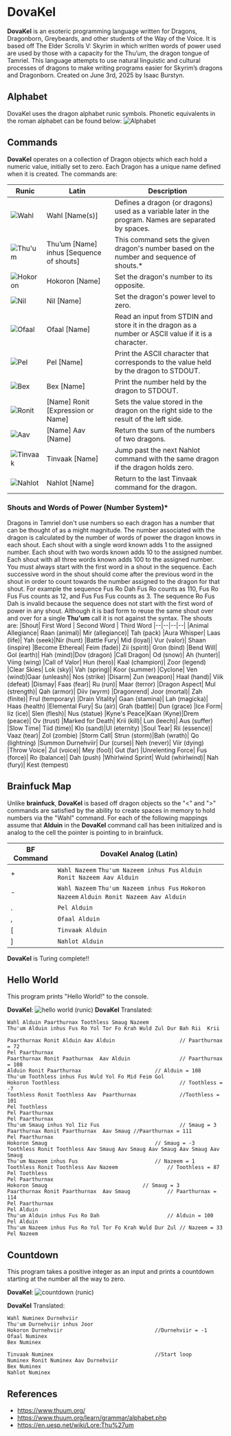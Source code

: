 # DovaKel

**DovaKel** is an esoteric programming language written for Dragons, Dragonborn, Greybeards, and other students of the Way of the Voice. It is based off  The Elder Scrolls V: Skyrim in which written words of power used  are used by those with a capacity for the Thu’um, the dragon tongue of Tamriel. This language attempts to use natural linguistic and cultural processes of dragons to make writing programs easier for Skyrim’s dragons and Dragonborn. Created on June 3rd, 2025 by Isaac Burstyn.


## Alphabet

DovaKel uses the dragon alphabet runic symbols. Phonetic equivalents in the roman alphabet can be found below:
![Alphabet](alphabet.jpg)

## Commands

**DovaKel** operates on a collection of Dragon objects which each hold a numeric value, initially set to zero. Each Dragon has a unique name defined when it is created. The commands are:

|Runic	|Latin	|Description
|----------------|-------------------|-----------|
|![Wahl](wahl.png)	|Wahl [Name(s)]|Defines a dragon (or dragons) used as a variable later in the program. Names are separated by spaces.
|![Thu'um](thu'um.png)	|Thu’um [Name] inhus [Sequence of shouts]|This command sets the given dragon's number based on the number and sequence of shouts.*
|![Hokoron](hokoron.png)	|Hokoron [Name]|Set the dragon's number to its opposite.
|![Nil](nil.png)	|Nil [Name]|Set the dragon's power level to zero.
|![Ofaal](ofaal.png)	|Ofaal [Name]|Read an input from STDIN and store it in the dragon as a number or ASCII value if it is a character.
|![Pel](pel.png)	|Pel [Name]| Print the ASCII character  that corresponds to the value held by the dragon to STDOUT.
|![Bex](bex.png)|Bex [Name]|Print the number held by the dragon to STDOUT.
|![Ronit](ronit.png)|[Name] Ronit [Expression or Name]|Sets the value stored in the dragon on the right side to the result of the left side.
|![Aav](aav.png)	|[Name] Aav [Name]|Return the sum of the numbers of two dragons.
|![Tinvaak](tinvaak.png)	|Tinvaak [Name]| Jump past the next Nahlot command with the same dragon if the dragon holds zero.
|![Nahlot](nahlot.png)|Nahlot [Name]    |   Return to the last Tinvaak command for the dragon.     

### Shouts and Words of Power (Number System)*
Dragons in Tamriel don't use numbers so each dragon has a number that can be thought of as a might magnitude. The number associated with the dragon is calculated by the number of words of power the dragon knows in each shout. Each shout with a single word known adds 1 to the assigned number. Each shout with two words known adds 10 to the assigned number. Each shout with all three words known adds 100 to the assigned number. 
You must always start with the first word in a shout in the sequence.  Each successive word in the shout should come after the previous word in the shout in order to count towards the number assigned to the dragon for that shout. For example the sequence Fus Ro Dah Fus Ro counts as 110, Fus Ro Fus Fus counts as 12, and Fus Fus Fus counts as 3. The sequence Ro Fus Dah  is invalid because the sequence does not start with the first word of power in any shout. 
Although it is bad form to reuse the same shout over and over for a single **Thu'um** call it is not against the syntax. The shouts are:
|Shout| First Word | Second Word | Third Word
|--|--|--|--|
|Animal Allegiance| Raan (animal)| Mir (allegiance)| Tah (pack)
|Aura Whisper| Laas (life)| Yah (seek)|Nir (hunt)
|Battle Fury| Mid (loyal)| Vur (valor)| Shaan (inspire)
|Become Ethereal| Feim (fade)| Zii (spirit)| Gron (bind)
|Bend Will| Gol (earth)| Hah (mind)|Dov (dragon)
|Call Dragon| Od (snow)| Ah (hunter)| Viing (wing)
|Call of Valor| Hun (hero)| Kaal (champion)| Zoor (legend)
|Clear Skies| Lok (sky)| Vah (spring)| Koor (summer)
|Cyclone| Ven (wind)|Gaar (unleash)| Nos (strike)
|Disarm| Zun (weapon)| Haal (hand)| Viik (defeat)
|Dismay| Faas (fear)| Ru (run)| Maar (terror)
|Dragon Aspect| Mul (strength)| Qah (armor)| Diiv (wyrm)
|Dragonrend| Joor (mortal)| Zah (finite)| Frul (temporary)
|Drain Vitality| Gaan (stamina)| Lah (magicka)| Haas (health)
|Elemental Fury| Su (air)| Grah (battle)| Dun (grace)
|Ice Form| Iiz (ice)| Slen (flesh)| Nus (statue)
|Kyne's Peace|Kaan (Kyne)|Drem (peace)| Ov (trust)
|Marked for Death| Krii (kill)| Lun (leech)| Aus (suffer)
|Slow Time| Tiid (time)| Klo (sand)|Ul (eternity)
|Soul Tear| Rii (essence)| Vaaz (tear)| Zol (zombie)
|Storm Call| Strun (storm)|Bah (wrath)| Qo (lightning)
|Summon Durnehviir| Dur (curse)| Neh (never)| Viir (dying)
|Throw Voice| Zul (voice)| Mey (fool)| Gut (far)
|Unrelenting Force| Fus (force)| Ro (balance)| Dah (push)
|Whirlwind Sprint| Wuld (whirlwind)| Nah (fury)| Kest (tempest)


## Brainfuck Map

Unlike **brainfuck**, **DovaKel** is based off dragon objects so the "<" and ">" commands are satisfied by the ability to create spaces in memory to hold numbers via the "Wahl" command. For each of the following mappings assume that **Alduin** in the **DovaKel** command call has been initialized and is analog to the cell the pointer is pointing to in brainfuck.

|BF Command|DovaKel Analog (Latin) |
|--|--|
| + |`Wahl Nazeem` `Thu'um Nazeem inhus Fus` `Alduin Ronit Nazeem Aav Alduin`
| - | `Wahl Nazeem` `Thu'um Nazeem inhus Fus` `Hokoron Nazeem` `Alduin Ronit Nazeem Aav Alduin`
| . | `Pel Alduin` |
| , | `Ofaal Alduin` |
| [ | `Tinvaak Alduin` |
| ] | `Nahlot Alduin` |
**DovaKel** is Turing complete!!

 ## Hello World
 This program prints "Hello World!" to the console.
 
**DovaKel**:
![hello world (runic)](helloworld.png)
**DovaKel** Translated:

	Wahl Alduin Paarthurnax Toothless Smaug Nazeem​
	Thu'um Alduin inhus Fus Ro Yol Tor Fo Krah Wuld Zul Dur Bah Rii  Krii  ​
	Paarthurnax Ronit Alduin Aav Alduin 					// Paarthurnax = 72​
	Pel Paarthurnax​
	Paarthurnax Ronit Paathurnax  Aav Alduin 				// Paarthurnax = 108​
	Alduin Ronit Paarthurnax           				// Alduin = 108​
	Thu'um Toothless inhus Fus Wuld Yol Fo Mid Feim Gol​
	Hokoron Toothless 										// Toothless = -7​
	Toothless Ronit Toothless Aav  Paarthurnax 				//Toothless = 101​
	Pel Toothless​
	Pel Paarthurnax​
	Pel Paarthurnax​
	Thu'um Smaug inhus Yol Iiz Fus 							// Smaug = 3​
	Paarthurnax Ronit Paarthurnax  Aav Smaug //Paarthurnax = 111​
	Pel Paarthurnax​
	Hokoron Smaug            						// Smaug = -3​
	Toothless Ronit Toothless Aav Smaug Aav Smaug Aav Smaug Aav Smaug Aav Smaug​
	Thu'um Nazeem inhus Fus           				// Nazeem = 1​
	Toothless Ronit Toothless Aav Nazeem   				// Toothless = 87​
	Pel Toothless​
	Pel Paarthurnax​
	Hokoron Smaug              					// Smaug = 3​
	Paarthurnax Ronit Paarthurnax  Aav Smaug   			// Paarthurnax = 114​
	Pel Paarthurnax​
	Pel Alduin​
	Thu'um Alduin inhus Fus Ro Dah        				// Alduin = 100​
	Pel Alduin​
	Thu'um Nazeem inhus Fus Ro Yol Tor Fo Krah Wuld Dur Zul	// Nazeem = 33​
	Pel Nazeem

## Countdown
This program takes a positive integer as an input and prints a countdown starting at the number all the way to zero.

**DovaKel**:
![countdown (runic)](countdown.png)

**DovaKel** Translated:

    Wahl Numinex Durnehviir
    Thu'um Durnehviir inhus Joor
    Hokoron Durnehviir								//Durnehviir = -1
    Ofaal Numinex
    Bex Numinex
    
    Tinvaak Numinex									//Start loop
    Numinex Ronit Numinex Aav Durnehviir
    Bex Numinex
    Nahlot Numinex
    

    


## References
- https://www.thuum.org/
- https://www.thuum.org/learn/grammar/alphabet.php
-  https://en.uesp.net/wiki/Lore:Thu%27um

